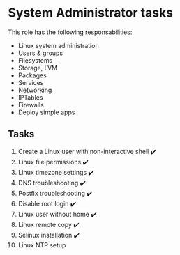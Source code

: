 # System Administrator tasks

This role has the following responsabilities:
- Linux system administration
- Users & groups
- Filesystems
- Storage, LVM
- Packages
- Services
- Networking
- IPTables
- Firewalls
- Deploy simple apps

## Tasks
1. Create a Linux user with non-interactive shell ✔️
2. Linux file permissions ✔️
3. Linux timezone settings ✔️
4. DNS troubleshooting ✔️
5. Postfix troubleshooting ✔️
6. Disable root login ✔️
7. Linux user without home ✔️
8. Linux remote copy ✔️
9. Selinux installation ✔️
10. Linux NTP setup
